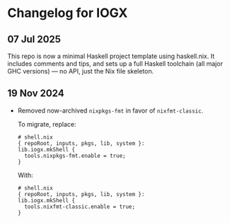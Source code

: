 # Changelog for IOGX

## 07 Jul 2025

This repo is now a minimal Haskell project template using haskell.nix.
It includes comments and tips, and sets up a full Haskell toolchain (all major GHC versions) — no API, just the Nix file skeleton.

## 19 Nov 2024

- Removed now-archived `nixpkgs-fmt` in favor of `nixfmt-classic`. 
  
  To migrate, replace:
  ```
  # shell.nix 
  { repoRoot, inputs, pkgs, lib, system }:
  lib.iogx.mkShell {
    tools.nixpkgs-fmt.enable = true;
  }
  ```
  With:
  ```
  # shell.nix 
  { repoRoot, inputs, pkgs, lib, system }:
  lib.iogx.mkShell {
    tools.nixfmt-classic.enable = true;
  }
  ```
  